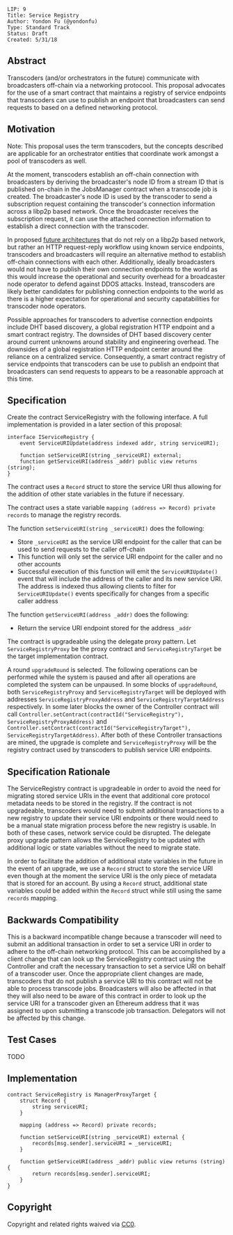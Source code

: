     LIP: 9
    Title: Service Registry
    Author: Yondon Fu (@yondonfu)
    Type: Standard Track
    Status: Draft
    Created: 5/31/18

## Abstract

Transcoders (and/or orchestrators in the future) communicate with broadcasters off-chain via a networking protocool. This proposal advocates for the use of a smart contract that maintains a registry of service endpoints that transcoders can use to publish an endpoint that broadcasters can send requests to based on a defined networking protocol.

## Motivation

Note: This proposal uses the term transcoders, but the concepts described are applicable for an orchestrator entities that coordinate work amongst a pool of transcoders as well.

At the moment, transcoders establish an off-chain connection with broadcasters by deriving the broadcaster's node ID from a stream ID that is published on-chain in the JobsManager contract when a transcode job is created. The broadcaster's node ID is used by the transcoder to send a subscription request containing the transcoder's connection information across a libp2p based network. Once the broadcaster receives the subscription request, it can use the attached connection information to establish a direct connection with the transcoder.

In proposed [future architectures](https://github.com/livepeer/go-livepeer/issues/430) that do not rely on a libp2p based network, but rather an HTTP request-reply workflow using known service endpoints, transcoders and broadcasters will require an alternative method to establish off-chain connections with each other. Additionally, ideally broadcasters would not have to publish their own connection endpoints to the world as this would increase the operational and security overhead for a broadcaster node operator to defend against  DDOS attacks. Instead, transcoders are likely better candidates for publishing connection endpoints to the world as there is a higher expectation for operational and security capatabilities for transcoder node operators.

Possible approaches for transcoders to advertise connection endpoints include DHT based discovery, a global registration HTTP endpoint and a smart contract registry. The downsides of DHT based discovery center around current unknowns around stability and engineering overhead. The downsides of a global registration HTTP endpoint center around the reliance on a centralized service. Consequently, a smart contract registry of service endpoints that transcoders can be use to publish an endpoint that broadcasters can send requests to appears to be a reasonable approach at this time.

## Specification

Create the contract ServiceRegistry with the following interface. A full implementation is provided in a later section of this proposal:

```
interface IServiceRegistry {
    event ServiceURIUpdate(address indexed addr, string serviceURI);

    function setServiceURI(string _serviceURI) external;
    function getServiceURI(address _addr) public view returns (string);
}
```

The contract uses a `Record` struct to store the service URI thus allowing for the addition of other state variables in the future if necessary.

The contract uses a state variable `mapping (address => Record) private records` to manage the registry records.

The function `setServiceURI(string _serviceURI)` does the following:
- Store `_serviceURI` as the service URI endpoint for the caller that can be used to send requests to the caller off-chain
- This function will only set the service URI endpoint for the caller and no other accounts
- Successful execution of this function will emit the `ServiceURIUpdate()` event that will include the address of the caller and its new 
service URI. The address is indexed thus allowing clients to filter for `ServiceURIUpdate()` events specifically for changes from a specific caller address

The function `getServiceURI(address _addr)` does the following:
- Return the service URI endpoint stored for the address `_addr`

The contract is upgradeable using the delegate proxy pattern. Let `ServiceRegistryProxy` be the proxy contract and `ServiceRegistryTarget` be the target implementation contract.

A round `upgradeRound` is selected. The following operations can be performed while the system is paused and after all operations are completed the system can be unpaused. In some blocks of `upgradeRound`, both `ServiceRegistryProxy` and `ServiceRegistryTarget` will be deployed with addresses `ServiceRegistryProxyAddress` and `ServiceRegistryTargetAddress` respectively. In some later blocks the owner of the Controller contract will call `Controller.setContract(contractId("ServiceRegistry"), ServiceRegistryProxyAddress)` and `Controller.setContract(contractId("ServiceRegistryTarget"), ServiceRegistryTargetAddress)`. After both of these Controller transactions are mined, the upgrade is complete and `ServiceRegistryProxy` will be the registry contract used by transcoders to publish service URI endpoints.

## Specification Rationale

The ServiceRegistry contract is upgradeable in order to avoid the need for migrating stored service URIs in the event that additional core protocol metadata needs to be stored in the registry. If the contract is not upgradeable, transcoders would need to submit additional transactions to a new registry to update their service URI endpoints or there would need to be a manual state migration process before the new registry is usable. In both of these cases, network service could be disrupted. The delegate proxy upgrade pattern allows the ServiceRegistry to be updated with additional logic or state variables without the need to migrate state.

In order to facilitate the addition of additional state variables in the future in the event of an upgrade, we use a `Record` struct to store the service URI even though at the moment the service URI is the only piece of metadata that is stored for an account. By using a `Record` struct, additional state variables could be added within the `Record` struct while still using the same `records` mapping.

## Backwards Compatibility

This is a backward incompatible change because a transcoder will need to submit an additional transaction in order to set a service URI in order to adhere to the off-chain networking protocol. This can be accomplished by a client change that can look up the ServiceRegistry contract using the Controller and craft the necessary transaction to set a service URI on behalf of a transcoder user. Once the appropriate client changes are made, transcoders that do not publish a service URI to this contract will not be able to process transcode jobs. Broadcasters will also be affected in that they will also need to be aware of this contract in order to look up the service URI for a transcoder given an Ethereum address that it was assigned to upon submitting a transcode job transaction. Delegators will not be affected by this change.

## Test Cases

TODO

## Implementation

```
contract ServiceRegistry is ManagerProxyTarget {
    struct Record {
        string serviceURI;
    }

    mapping (address => Record) private records;

    function setServiceURI(string _serviceURI) external {
        records[msg.sender].serviceURI = _serviceURI;
    }

    function getServiceURI(address _addr) public view returns (string) {
        return records[msg.sender].serviceURI;
    }
}
```

## Copyright

Copyright and related rights waived via [CC0](https://creativecommons.org/publicdomain/zero/1.0/).
